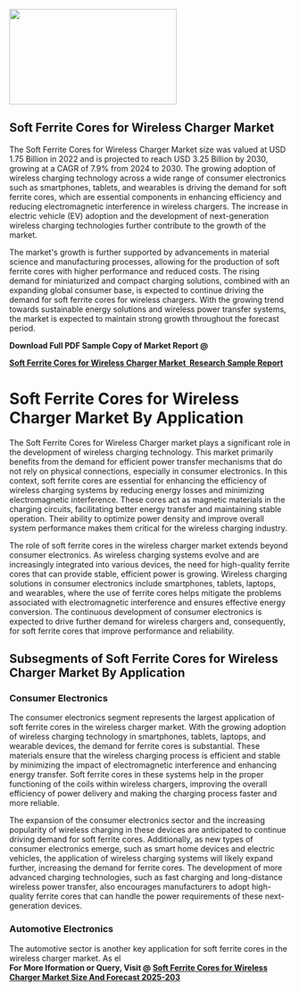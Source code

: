 <p><img class="alignnone size-medium wp-image-20088" src="https://ffe5etoiles.com/wp-content/uploads/2024/12/MST1-300x171.png" alt="" width="300" height="171" /></p><p><p> <h2>Soft Ferrite Cores for Wireless Charger Market </h2><p>The Soft Ferrite Cores for Wireless Charger Market size was valued at USD 1.75 Billion in 2022 and is projected to reach USD 3.25 Billion by 2030, growing at a CAGR of 7.9% from 2024 to 2030. The growing adoption of wireless charging technology across a wide range of consumer electronics such as smartphones, tablets, and wearables is driving the demand for soft ferrite cores, which are essential components in enhancing efficiency and reducing electromagnetic interference in wireless chargers. The increase in electric vehicle (EV) adoption and the development of next-generation wireless charging technologies further contribute to the growth of the market.</p><p>The market's growth is further supported by advancements in material science and manufacturing processes, allowing for the production of soft ferrite cores with higher performance and reduced costs. The rising demand for miniaturized and compact charging solutions, combined with an expanding global consumer base, is expected to continue driving the demand for soft ferrite cores for wireless chargers. With the growing trend towards sustainable energy solutions and wireless power transfer systems, the market is expected to maintain strong growth throughout the forecast period.</p></p><p><strong>Download Full PDF Sample Copy of Market Report @</strong></p><p><strong><a href="https://www.verifiedmarketreports.com/download-sample/?rid=287864&utm_source=Sites-google&utm_medium=265" target="_blank">Soft Ferrite Cores for Wireless Charger Market &nbsp;Research Sample Report</a></strong></p><p><h1>Soft Ferrite Cores for Wireless Charger Market By Application</h1><p>The Soft Ferrite Cores for Wireless Charger market plays a significant role in the development of wireless charging technology. This market primarily benefits from the demand for efficient power transfer mechanisms that do not rely on physical connections, especially in consumer electronics. In this context, soft ferrite cores are essential for enhancing the efficiency of wireless charging systems by reducing energy losses and minimizing electromagnetic interference. These cores act as magnetic materials in the charging circuits, facilitating better energy transfer and maintaining stable operation. Their ability to optimize power density and improve overall system performance makes them critical for the wireless charging industry. <p>The role of soft ferrite cores in the wireless charger market extends beyond consumer electronics. As wireless charging systems evolve and are increasingly integrated into various devices, the need for high-quality ferrite cores that can provide stable, efficient power is growing. Wireless charging solutions in consumer electronics include smartphones, tablets, laptops, and wearables, where the use of ferrite cores helps mitigate the problems associated with electromagnetic interference and ensures effective energy conversion. The continuous development of consumer electronics is expected to drive further demand for wireless chargers and, consequently, for soft ferrite cores that improve performance and reliability.</p><h2>Subsegments of Soft Ferrite Cores for Wireless Charger Market By Application</h2><h3>Consumer Electronics</h3><p>The consumer electronics segment represents the largest application of soft ferrite cores in the wireless charger market. With the growing adoption of wireless charging technology in smartphones, tablets, laptops, and wearable devices, the demand for ferrite cores is substantial. These materials ensure that the wireless charging process is efficient and stable by minimizing the impact of electromagnetic interference and enhancing energy transfer. Soft ferrite cores in these systems help in the proper functioning of the coils within wireless chargers, improving the overall efficiency of power delivery and making the charging process faster and more reliable. <p>The expansion of the consumer electronics sector and the increasing popularity of wireless charging in these devices are anticipated to continue driving demand for soft ferrite cores. Additionally, as new types of consumer electronics emerge, such as smart home devices and electric vehicles, the application of wireless charging systems will likely expand further, increasing the demand for ferrite cores. The development of more advanced charging technologies, such as fast charging and long-distance wireless power transfer, also encourages manufacturers to adopt high-quality ferrite cores that can handle the power requirements of these next-generation devices.</p><h3>Automotive Electronics</h3><p>The automotive sector is another key application for soft ferrite cores in the wireless charger market. As el<strong><br />For More Iformation or Query, Visit @ <a href="https://www.verifiedmarketreports.com/product/soft-ferrite-cores-for-wireless-charger-market/" target="_blank">Soft Ferrite Cores for Wireless Charger Market Size And Forecast 2025-203</a></strong></p>
